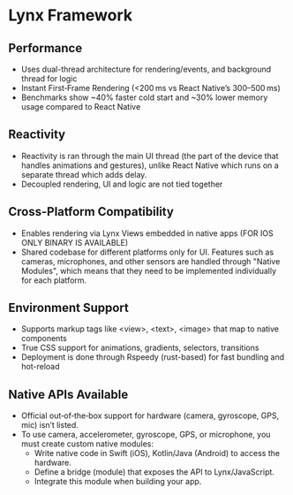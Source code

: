 # Lynx Framework
## Performance 
- Uses dual-thread architecture for rendering/events, and background thread for logic
- Instant First‑Frame Rendering (<200 ms vs React Native’s 300–500 ms)
- Benchmarks show ~40% faster cold start and ~30% lower memory usage compared to React Native

## Reactivity
- Reactivity is ran through the main UI thread (the part of the device that handles animations and gestures), unlike React Native which runs on a separate thread which adds delay.
- Decoupled rendering, UI and logic are not tied together


## Cross-Platform Compatibility
- Enables rendering via Lynx Views embedded in native apps (FOR IOS ONLY BINARY IS AVAILABLE)
- Shared codebase for different platforms only for UI. Features such as cameras, microphones, and other sensors are handled through "Native Modules", which means that they need to be implemented individually for each platform.

## Environment Support
- Supports markup tags like \<view>, \<text>, \<image> that map to native components
- True CSS support for animations, gradients, selectors, transitions
- Deployment is done through Rspeedy (rust-based) for fast bundling and hot-reload

## Native APIs Available
- Official out‑of‑the‑box support for hardware (camera, gyroscope, GPS, mic) isn’t listed.
- To use camera, accelerometer, gyroscope, GPS, or microphone, you must create custom native modules:
  - Write native code in Swift (iOS), Kotlin/Java (Android) to access the hardware.
  - Define a bridge (module) that exposes the API to Lynx/JavaScript.
  - Integrate this module when building your app.
